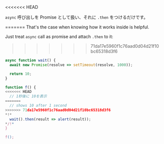 
<<<<<<< HEAD

`async` 呼び出しを Promise として扱い、それに `.then` をつけるだけです。

=======
That's the case when knowing how it works inside is helpful.

Just treat `async` call as promise and attach `.then` to it:
>>>>>>> 71da17e5960f1c76aad0d04d21f10bc65318d3f6
```js run
async function wait() {
  await new Promise(resolve => setTimeout(resolve, 1000));

  return 10;
}

function f() {
<<<<<<< HEAD
  // 1秒後に 10を表示
=======
  // shows 10 after 1 second
>>>>>>> 71da17e5960f1c76aad0d04d21f10bc65318d3f6
*!*
  wait().then(result => alert(result));
*/!*
}

f();
```
